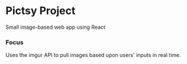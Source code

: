 # Pictsy Project

Small image-based web app using React

### Focus

Uses the imgur API to pull images based upon users' inputs in real time.